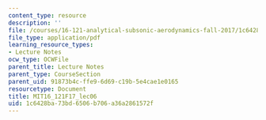 ```yaml
---
content_type: resource
description: ''
file: /courses/16-121-analytical-subsonic-aerodynamics-fall-2017/1c6428ba73bd6506b706a36a2861572f_MIT16_121F17_lec06.pdf
file_type: application/pdf
learning_resource_types:
- Lecture Notes
ocw_type: OCWFile
parent_title: Lecture Notes
parent_type: CourseSection
parent_uid: 91873b4c-ffe9-6d69-c19b-5e4cae1e0165
resourcetype: Document
title: MIT16_121F17_lec06
uid: 1c6428ba-73bd-6506-b706-a36a2861572f
---
```

